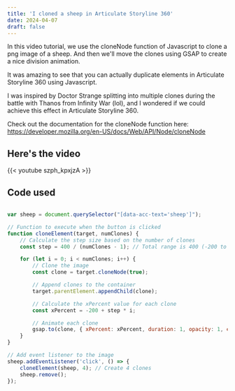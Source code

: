 ```yaml
---
title: 'I cloned a sheep in Articulate Storyline 360'
date: 2024-04-07
draft: false
---
```


In this video tutorial, we use the cloneNode function of Javascript to clone a png image of a sheep. And then we'll move the clones using GSAP to create a nice division animation.

It was amazing to see that you can actually duplicate elements in Articulate Storyline 360 using Javascript.

I was inspired by Doctor Strange splitting into multiple clones during the battle with Thanos from Infinity War (lol), and I wondered if we could achieve this effect in Articulate Storyline 360.

Check out the documentation for the cloneNode function here:
https://developer.mozilla.org/en-US/docs/Web/API/Node/cloneNode

## Here's the video
{{< youtube szph_kpxjzA >}}

## Code used

```js {linenos=true}

var sheep = document.querySelector("[data-acc-text='sheep']");

// Function to execute when the button is clicked
function cloneElement(target, numClones) {
    // Calculate the step size based on the number of clones
    const step = 400 / (numClones - 1); // Total range is 400 (-200 to 200)

    for (let i = 0; i < numClones; i++) {
        // Clone the image
        const clone = target.cloneNode(true);

        // Append clones to the container
        target.parentElement.appendChild(clone);

        // Calculate the xPercent value for each clone
        const xPercent = -200 + step * i;

        // Animate each clone
        gsap.to(clone, { xPercent: xPercent, duration: 1, opacity: 1, ease: 'power2.out' });
    }
}

// Add event listener to the image
sheep.addEventListener('click', () => {
    cloneElement(sheep, 4); // Create 4 clones
    sheep.remove();
});

```